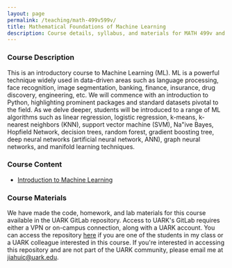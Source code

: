 ```yaml
---
layout: page
permalink: /teaching/math-499v599v/
title: Mathematical Foundations of Machine Learning
description: Course details, syllabus, and materials for MATH 499v and MATH 599v.
---
```


### Course Description
This is an introductory course to Machine Learning (ML). ML is a powerful technique widely used in data-driven areas such as language processing, face recognition, image segmentation, banking, finance, insurance, drug discovery, engineering, etc. 
We will commence with an introduction to Python, highlighting prominent packages and standard datasets pivotal to the field. As we delve deeper, students will be introduced to a range of ML algorithms such as linear regression, logistic regression, k-means, k-nearest neighbors (KNN), support vector machine (SVM), Na"ive Bayes, Hopfield Network, decision trees, random forest, gradient boosting tree, deep neural networks (artificial neural network, ANN), graph neural networks, and manifold learning techniques.

### Course Content
- [Introduction to Machine Learning](lec1)

### Course Materials
We have made the code, homework, and lab materials for this course available in the UARK GitLab repository. Access to UARK's GitLab requires either a VPN or on-campus connection, along with a UARK account. You can access the repository [here](https://git.uark.edu/jiahuic/math-499v-599v-mfml) if you are one of the students in my class or a UARK colleague interested in this course. If you're interested in accessing this repository and are not part of the UARK community, please email me at jiahuic@uark.edu.
